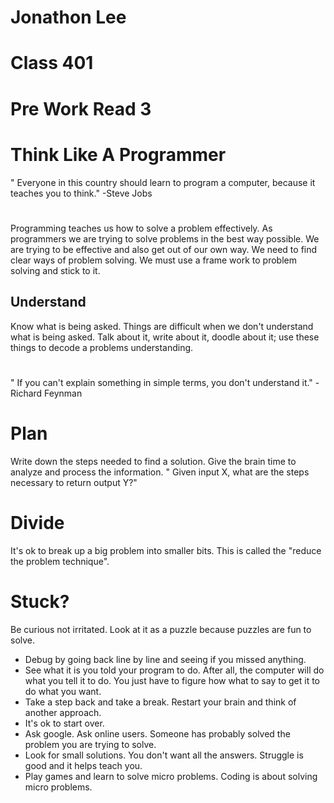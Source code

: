 # Jonathon Lee  
# Class 401
# Pre Work Read 3

# Think Like A Programmer
" Everyone in this country should learn to program a computer, because it teaches you to think." -Steve Jobs

# 
Programming teaches us how to solve a problem effectively. As programmers we are trying to solve problems in the best way possible. We are trying to be effective and also get out of our own way. We need to find clear ways of problem solving. We must use a frame work to problem solving and stick to it.
## Understand
Know what is being asked. Things are difficult when we don't understand what is being asked. Talk about it, write about it, doodle about it; use these things to decode a problems understanding. 
# 
" If you can't explain something in simple terms, you don't understand it." -Richard Feynman
# Plan
Write down the steps needed to find a solution. Give the brain time to analyze and process the information. " Given input X, what are the steps necessary to return output Y?"
# Divide 
It's ok to break up a big problem into smaller bits. This is called the "reduce the problem technique".
# Stuck?
Be curious not irritated. Look at it as a puzzle because puzzles are fun to solve.
- Debug by going back line by line and seeing if you missed anything.
- See what it is you told your program to do. After all, the computer will do what you tell it to do. You just have to figure how what to say to get it to do what you want.
- Take a step back and take a break. Restart your brain and think of another approach.
- It's ok to start over.
- Ask google. Ask online users. Someone has probably solved the problem you are trying to solve.
- Look for small solutions. You don't want all the answers. Struggle is good and it helps teach you. 
- Play games and learn to solve micro problems. Coding is about solving micro problems.
